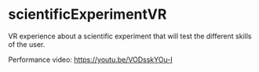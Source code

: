 # scientificExperimentVR
VR experience about a scientific experiment that will test the different skills of the user.

Performance video:
https://youtu.be/VODsskYOu-I
